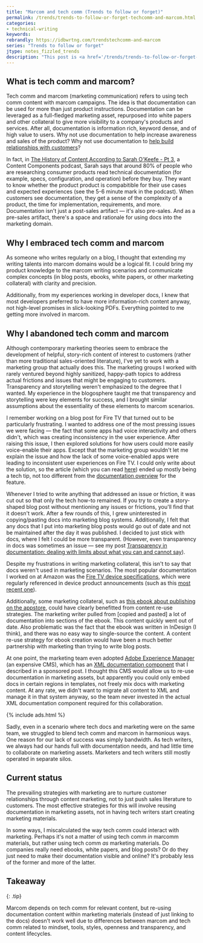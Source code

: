 ```yaml
---
title: "Marcom and tech comm (Trends to follow or forget)"
permalink: /trends/trends-to-follow-or-forget-techcomm-and-marcom.html
categories:
- technical-writing
keywords:
rebrandly: https://idbwrtng.com/trendstechcomm-and-marcom
series: "Trends to follow or forget"
jtype: notes_fizzled_trends
description: "This post is <a href='/trends/trends-to-follow-or-forget-intro.html'>part of a series</a> that explores tech comm trends that I've either followed or forgotten, and why. The overall goal is to better understand the reasons that drive trend adoption or abandonment in my personal career. This post focuses on techcomm and marcom."
---
```


## What is tech comm and marcom?

Tech comm and marcom (marketing communication) refers to using tech comm content with marcom campaigns. The idea is that documentation can be used for more than just product instructions. Documentation can be leveraged as a full-fledged marketing asset, repurposed into white papers and other collateral to give more visibility to a company's products and services. After all, documentation is information rich, keyword dense, and of high value to users. Why not use documentation to help increase awareness and sales of the product? Why not use documentation to [help build relationships with customers](/2016/01/04/content-marketing-to-the-rescue-for-thought-leadership/)?

In fact, in [The History of Content According to Sarah O'Keefe - Pt 3](https://heretto.com/project/content-components-podcast/?wchannelid=kahto6p5y5&wmediaid=ti97ig5k7s), a Content Components podcast, Sarah says that around 80% of people who are researching consumer products read technical documentation (for example, specs, configuration, and operation) before they buy. They want to know whether the product product is compabitible for their use cases and expected experiences (see the 5-6 minute mark in the podcast). When customers see documentation, they get a sense of the complexity of a product, the time for implementation, requirements, and more. Documentation isn't just a post-sales artifact &mdash; it's also pre-sales. And as a pre-sales artifact, there's a space and rationale for using docs into the marketing domain.

## Why I embraced tech comm and marcom

As someone who writes regularly on a blog, I thought that extending my writing talents into marcom domains would be a logical fit. I could bring my product knowledge to the marcom writing scenarios and communicate complex concepts (in blog posts, ebooks, white papers, or other marketing collateral) with clarity and precision.

Additionally, from my experiences working in developer docs, I knew that most developers preferred to have more information-rich content anyway, not high-level promises in slick-looking PDFs. Everything pointed to me getting more involved in marcom.

## Why I abandoned tech comm and marcom

Although contemporary marketing theories seem to embrace the development of helpful, story-rich content of interest to customers (rather than more traditional sales-oriented literature), I've yet to work with a marketing group that actually does this. The marketing groups I worked with rarely ventured beyond highly sanitized, happy-path topics to address actual frictions and issues that might be engaging to customers. Transparency and storytelling weren't emphasized to the degree that I wanted. My experience in the blogosphere taught me that transparency and storytelling were key elements for success, and I brought similar assumptions about the essentiality of these elements to marcom scenarios.

I remember working on a blog post for Fire TV that turned out to be particularly frustrating. I wanted to address one of the most pressing issues we were facing &mdash; the fact that some apps had voice interactivity and others didn't, which was creating inconsistency in the user experience. After raising this issue, I then explored solutions for how users could more easily voice-enable their apps. Except that the marketing group wouldn't let me explain the issue and how the lack of some voice-enabled apps were leading to inconsistent user experiences on Fire TV. I could only write about the solution, so the article (which you can read [here](https://developer.amazon.com/blogs/appstore/post/a42f7f98-678c-41f9-a0f7-45d3fa265f09/voice-enabling-your-media-transport-controls-with-fire-app-builder-1-0-7)) ended up mostly being a tech tip, not too different from the [documentation overview](https://developer.amazon.com/docs/video-skills-fire-tv-apps/introduction.html) for the feature.

Whenever I tried to write anything that addressed an issue or friction, it was cut out so that only the tech how-to remained. If you try to create a story-shaped blog post without mentioning any issues or frictions, you'll find that it doesn't work. After a few rounds of this, I grew uninterested in copying/pasting docs into marketing blog systems. Additionally, I felt that any docs that I put into marketing blog posts would go out of date and not be maintained after the day it was published. I decided to just stick with docs, where I felt I could be more transparent. (However, even transparency in docs was sometimes an issue &mdash; see my post [Transparency in documentation: dealing with limits about what you can and cannot say](/2017/07/13/transparency-in-documentation/)).

Despite my frustrations in writing marketing collateral, this isn't to say that docs weren't used in marketing scenarios. The most popular documentation I worked on at Amazon was the [Fire TV device specifications](https://developer.amazon.com/docs/fire-tv/device-specifications.html), which were regularly referenced in device product announcements (such as this [most recent one](https://developer.amazon.com/blogs/appstore/post/333dd899-d848-4065-a4d0-af233bcbb253/introducing-the-next-generation-fire-tv-stick-4k-and-amazon-s-first-smart-tv)).

Additionally, some marketing collateral, such as [this ebook about publishing on the appstore](https://developer.amazon.com/blogs/appstore/post/3f05b4b7-b0c5-4eb3-9f71-40d81dc71334/new-ebook-developer-s-guide-to-the-amazon-appstore), could have clearly benefitted from content re-use strategies. The marketing writer pulled from [copied and pasted] a lot of documentation into sections of the ebook. This content quickly went out of date. Also problematic was the fact that the ebook was written in InDesign (I think), and there was no easy way to single-source the content. A content re-use strategy for ebook creation would have been a much better partnership with marketing than trying to write blog posts.

At one point, the marketing team even adopted [Adobe Experience Manager](https://business.adobe.com/cy_en/products/experience-manager/adobe-experience-manager.html) (an expensive CMS), which has an [XML documentation component](/2019/03/10/introducing-xml-documentation-for-adobe-experience-manager/) that I described in a sponsored post. I thought this CMS would allow us to re-use documentation in marketing assets, but apparently you could only embed docs in certain regions in templates, not freely mix docs with marketing content. At any rate, we didn't want to migrate all content to XML and manage it in that system anyway, so the team never invested in the actual XML documentation component required for this collaboration.

{% include ads.html %}

Sadly, even in a scenario where tech docs and marketing were on the same team, we struggled to blend tech comm and marcom in harmonious ways. One reason for our lack of success was simply bandwidth. As tech writers, we always had our hands full with documentation needs, and had little time to collaborate on marketing assets. Marketers and tech writers still mostly operated in separate silos.

## Current status

The prevailing strategies with marketing are to nurture customer relationships through content marketing, not to just push sales literature to customers. The most effective strategies for this will involve reusing documentation in marketing assets, not in having tech writers start creating marketing materials.

In some ways, I miscalculated the way tech comm could interact with marketing. Perhaps it's not a matter of using tech comm *in* marcomm materials, but rather using tech comm *as* marketing materials. Do companies really need ebooks, white papers, and blog posts? Or do they just need to make their documentation visible and online? It's probably less of the former and more of the latter.

## Takeaway

{: .tip}

Marcom depends on tech comm for relevant content, but re-using documentation content within marketing materials (instead of just linking to the docs) doesn't work well due to differences between marcom and tech comm related to mindset, tools, styles, openness and transparency, and content lifecycles. 
